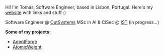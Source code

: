 Hi! I'm Tomás, Software Engineer, based in Lisbon, Portugal. Here's my [website](https://atomicswe.github.io) with links and stuff :)

Software Engineer @ [OutSystems](https://github.com/OutSystems)
MSc in AI & CiSec @ [IST](https://tecnico.ulisboa.pt/pt/) (in progress...)

**Some of my projects:**
- [AgentForge](https://github.com/atomicswe/agentforge)
- [AtomicWeight](https://apps.apple.com/us/app/atomicweight/id6743163643)

